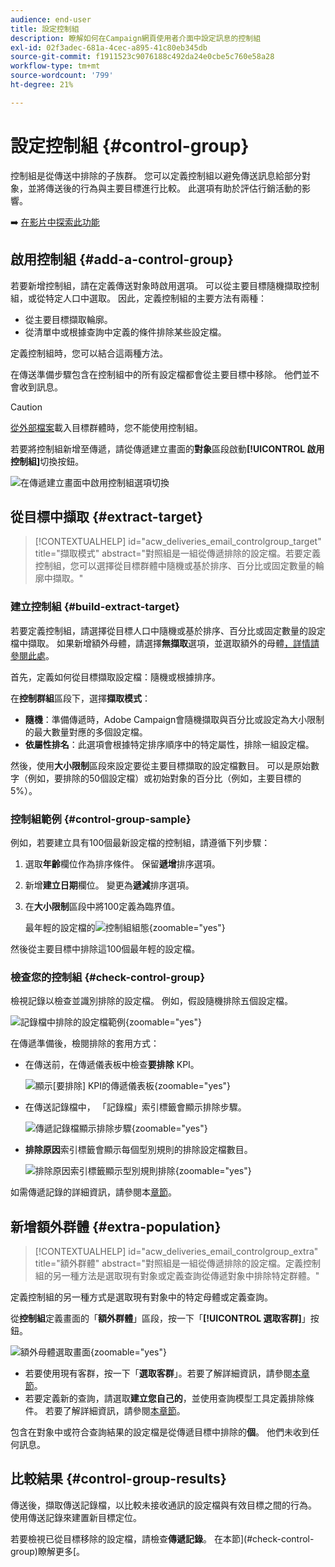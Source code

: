 ```yaml
---
audience: end-user
title: 設定控制組
description: 瞭解如何在Campaign網頁使用者介面中設定訊息的控制組
exl-id: 02f3adec-681a-4cec-a895-41c80eb345db
source-git-commit: f1911523c9076188c492da24e0cbe5c760e58a28
workflow-type: tm+mt
source-wordcount: '799'
ht-degree: 21%

---
```


# 設定控制組 {#control-group}

控制組是從傳送中排除的子族群。 您可以定義控制組以避免傳送訊息給部分對象，並將傳送後的行為與主要目標進行比較。 此選項有助於評估行銷活動的影響。

➡️ [在影片中探索此功能](create-audience.md#video)

## 啟用控制組 {#add-a-control-group}

若要新增控制組，請在定義傳送對象時啟用選項。 可以從主要目標隨機擷取控制組，或從特定人口中選取。 因此，定義控制組的主要方法有兩種：

* 從主要目標擷取輪廓。
* 從清單中或根據查詢中定義的條件排除某些設定檔。

定義控制組時，您可以結合這兩種方法。

在傳送準備步驟包含在控制組中的所有設定檔都會從主要目標中移除。 他們並不會收到訊息。

>[!CAUTION]
>
>[從外部檔案](file-audience.md)載入目標群體時，您不能使用控制組。

若要將控制組新增至傳遞，請從傳遞建立畫面的&#x200B;**對象**&#x200B;區段啟動&#x200B;**[!UICONTROL 啟用控制組]**&#x200B;切換按鈕。

![在傳遞建立畫面中啟用控制組選項切換](assets/control-group1.png)

## 從目標中擷取 {#extract-target}

>[!CONTEXTUALHELP]
>id="acw_deliveries_email_controlgroup_target"
>title="擷取模式"
>abstract="對照組是一組從傳遞排除的設定檔。若要定義控制組，您可以選擇從目標群體中隨機或基於排序、百分比或固定數量的輪廓中擷取。"

### 建立控制組 {#build-extract-target}

若要定義控制組，請選擇從目標人口中隨機或基於排序、百分比或固定數量的設定檔中擷取。 如果新增額外母體，請選擇&#x200B;**無擷取**&#x200B;選項，並選取額外的母體[，詳情請參閱此處](#extra-population)。

首先，定義如何從目標擷取設定檔：隨機或根據排序。

在&#x200B;**控制群組**&#x200B;區段下，選擇&#x200B;**擷取模式**：

* **隨機**：準備傳遞時，Adobe Campaign會隨機擷取與百分比或設定為大小限制的最大數量對應的多個設定檔。
* **依屬性排名**：此選項會根據特定排序順序中的特定屬性，排除一組設定檔。

然後，使用&#x200B;**大小限制**&#x200B;區段來設定要從主要目標擷取的設定檔數目。 可以是原始數字（例如，要排除的50個設定檔）或初始對象的百分比（例如，主要目標的5%）。

### 控制組範例 {#control-group-sample}

例如，若要建立具有100個最新設定檔的控制組，請遵循下列步驟：

1. 選取&#x200B;**年齡**&#x200B;欄位作為排序條件。 保留&#x200B;**遞增**&#x200B;排序選項。
1. 新增&#x200B;**建立日期**&#x200B;欄位。 變更為&#x200B;**遞減**&#x200B;排序選項。
1. 在&#x200B;**大小限制**&#x200B;區段中將100定義為臨界值。

   最年輕的設定檔的![控制組組態](assets/control-group2.png){zoomable="yes"}

然後從主要目標中排除這100個最年輕的設定檔。

### 檢查您的控制組 {#check-control-group}

檢視記錄以檢查並識別排除的設定檔。 例如，假設隨機排除五個設定檔。

![記錄檔中排除的設定檔範例](assets/control-group4.png){zoomable="yes"}

在傳遞準備後，檢閱排除的套用方式：

* 在傳送前，在傳遞儀表板中檢查&#x200B;**要排除** KPI。

  ![顯示[要排除] KPI的傳遞儀表板](assets/control-group5.png){zoomable="yes"}

* 在傳送記錄檔中， 「記錄檔」索引標籤會顯示排除步驟。

  ![傳遞記錄檔顯示排除步驟](assets/control-group-sample-logs.png){zoomable="yes"}

<!--

 * The **Exclusion logs** tab displays each profile and the related exclusion **Reason**.

    ![](assets/control-group6.png){zoomable="yes"}

-->

* **排除原因**&#x200B;索引標籤會顯示每個型別規則的排除設定檔數目。

  ![排除原因索引標籤顯示型別規則排除](assets/control-group7.png){zoomable="yes"}

如需傳遞記錄的詳細資訊，請參閱本[章節](../monitor/delivery-logs.md)。

## 新增額外群體 {#extra-population}

>[!CONTEXTUALHELP]
>id="acw_deliveries_email_controlgroup_extra"
>title="額外群體"
>abstract="對照組是一組從傳遞排除的設定檔。定義控制組的另一種方法是選取現有對象或定義查詢從傳遞對象中排除特定群體。"

定義控制組的另一種方式是選取現有對象中的特定母體或定義查詢。

從&#x200B;**控制組**&#x200B;定義畫面的「**額外群體**」區段，按一下「**[!UICONTROL 選取客群]**」按鈕。

![額外母體選取畫面](assets/control-group3.png){zoomable="yes"}

* 若要使用現有客群，按一下「**選取客群**」。若要了解詳細資訊，請參閱[本章節](add-audience.md)。
* 若要定義新的查詢，請選取&#x200B;**建立您自己的**，並使用查詢模型工具定義排除條件。 若要了解詳細資訊，請參閱[本章節](../query/query-modeler-overview.md)。

包含在對象中或符合查詢結果的設定檔是從傳遞目標中排除的&#x200B;**個**。 他們未收到任何訊息。

## 比較結果 {#control-group-results}

傳送後，擷取傳送記錄檔，以比較未接收通訊的設定檔與有效目標之間的行為。 使用傳送記錄來建置新目標定位。

若要檢視已從目標移除的設定檔，請檢查&#x200B;**傳遞記錄**。 在本節](#check-control-group)瞭解更多[。